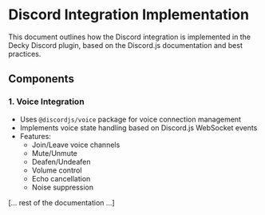 # Discord Integration Implementation

This document outlines how the Discord integration is implemented in the Decky Discord plugin, based on the Discord.js documentation and best practices.

## Components

### 1. Voice Integration
- Uses `@discordjs/voice` package for voice connection management
- Implements voice state handling based on Discord.js WebSocket events
- Features:
  - Join/Leave voice channels
  - Mute/Unmute
  - Deafen/Undeafen
  - Volume control
  - Echo cancellation
  - Noise suppression

[... rest of the documentation ...]